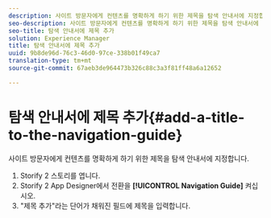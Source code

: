 ```yaml
---
description: 사이트 방문자에게 컨텐츠를 명확하게 하기 위한 제목을 탐색 안내서에 지정합니다.
seo-description: 사이트 방문자에게 컨텐츠를 명확하게 하기 위한 제목을 탐색 안내서에 지정합니다.
seo-title: 탐색 안내서에 제목 추가
solution: Experience Manager
title: 탐색 안내서에 제목 추가
uuid: 9b8de96d-76c3-46d0-97ce-338b01f49ca7
translation-type: tm+mt
source-git-commit: 67aeb3de964473b326c88c3a3f81ff48a6a12652

---
```



# 탐색 안내서에 제목 추가{#add-a-title-to-the-navigation-guide}

사이트 방문자에게 컨텐츠를 명확하게 하기 위한 제목을 탐색 안내서에 지정합니다.

1. Storify 2 스토리를 엽니다.
1. Storify 2 App Designer에서 전환을 **[!UICONTROL Navigation Guide]** 켜십시오.
1. "제목 추가"라는 단어가 채워진 필드에 제목을 입력합니다.
